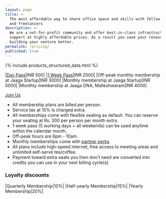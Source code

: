 ```yaml
---
layout: page
title: >-
  The most affordable way to share office space and skills with fellow startups
  and freelancers
description: >-
  We are a not-for-profit community and offer best-in-class infrastructure and
  support at highly affordable prices. As a result you save your resources for
  building your venture better.
permalink: /pricing/
published: true
---
```


{% include products_structured_data.html %}

|[Day Pass][instamojo-coworking]|INR 500|
|[1 Week Pass][instamojo-coworking]|INR 2000|
|Off-peak monthly membership at Jaaga Startup|INR 3000|
|Monthly membership at Jaaga Startup|INR 5000|
|Monthly membership at Jaaga DNA, Malleshwaram|INR 4000|

<div class="im-checkout btn-82"><a href="/apply/" class="im-checkout-btn">Join Us</a></div>

- All membership plans are billed per person.
- Service tax at 15% is charged extra. 
- All memberships come with flexible seating as default. You can reserve your seating at Rs. 300 per person per month extra.
- 1 week pass (5 working days + all weekends) can be used anytime within the calendar month. 
- Off-peak hours are 6pm - 10am.
- Monthly memberships come with [partner perks][partner-perks]. 
- All plans include high-speed internet, free access to meeting areas and unlimited self-serve tea/coffee.
- Payment toward extra seats you then don't need are converted into credits you can use in your next billing cycle(s).

### Loyalty discounts

|Quarterly Membership|10%|
|Half-yearly Membership|15%|
|Yearly Membership|20%|


[partner-perks]: http://startup.jaaga.in/coworking-benefits/ "Coworking benefits at Jaaga Startup"
[instamojo-coworking]: https://www.instamojo.com/jaagastartup/jaaga-coworking-membership/ "Buy your Jaaga Coworking Membership on Instamojo"
[startup-coworking-evenings]: https://subscriptions.zoho.com/subscribe/e4a9a3f037b6855dd1e922dcdc9d29b86a2bba0f6b053217afe8ded60e8a6aa6/cowork-friendly "1 Month - All Evenings - Coworking at Jaaga Startup"
[startup-coworking-flexible]: https://subscriptions.zoho.com/subscribe/e4a9a3f037b6855dd1e922dcdc9d29b86a2bba0f6b053217afe8ded60e8a6aa6/cowork-flexible "1 Month Flexible Coworking at Jaaga Startup"
[startup-coworking-dedicated]: https://subscriptions.zoho.com/subscribe/e4a9a3f037b6855dd1e922dcdc9d29b86a2bba0f6b053217afe8ded60e8a6aa6/cowork-steady "1 Month Dedicated Coworking at Jaaga Startup"
[dna-coworking-flexible]: https://subscriptions.zoho.com/subscribe/e4a9a3f037b6855dd1e922dcdc9d29b86a2bba0f6b053217afe8ded60e8a6aa6/flexible-dna-coworking "1 Month Flexible Coworking at Jaaga DNA"
